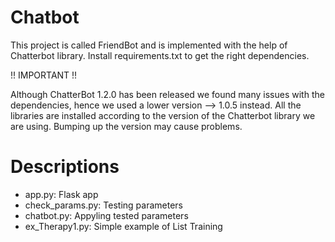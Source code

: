 # Chatbot

This project is called FriendBot and is implemented with the help of Chatterbot library. Install requirements.txt to get the right dependencies.

!! IMPORTANT !!

Although ChatterBot 1.2.0 has been released we found many issues with the dependencies, hence we used a lower version --> 1.0.5 instead. All the libraries are installed according to the version of the Chatterbot library we are using. Bumping up the version may cause problems. 



# Descriptions

- app.py:  Flask app
- check_params.py: Testing parameters
- chatbot.py: Appyling tested parameters
- ex_Therapy1.py: Simple example of List Training
